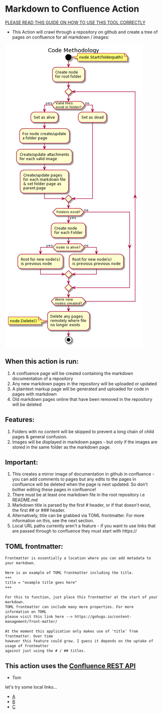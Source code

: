 # Markdown to Confluence Action
[PLEASE READ THIS GUIDE ON HOW TO USE THIS TOOL CORRECTLY](https://github.com/xiatechs/markdown-to-confluence/blob/master/GUIDE.md)

- This Action will crawl through a repository on github and create a tree of pages on confluence for all markdown / images:

![Diagram of action methodology](methodology.png)

## When this action is run:

1) A confluence page will be created containing the markdown documentation of a repository
2) Any new markdown pages in the repository will be uploaded or updated
3) A plaintext markup page will be generated and uploaded for code in pages with markdown
4) Old markdown pages online that have been removed in the repository will be deleted

## Features:

1) Folders with no content will be skipped to prevent a long chain of child pages & general confusion.
2) Images will be displayed in markdown pages - but only if the images are stored in the same folder as the markdown page.

## Important:

1) This creates a mirror image of documentation in github in confluence - you can add comments to pages but any edits to the pages in confluence will be deleted when the page is next updated. So don't bother editing these pages in confluence!
3) There must be at least one markdown file in the root repository i.e README.md
4) Markdown title is parsed by the first # header, or if that doesn't exist, the first ## or ### header.
5) Alternatively, title can be grabbed via TOML frontmatter. For more information on this, see the next section.
6) Local URL paths currently aren't a feature - if you want to use links that are passed through to confluence they must start with https://

## TOML frontmatter:
```
Frontmatter is essentially a location where you can add metadata to your markdown.

Here is an example of TOML frontmatter including the title.
+++
title = "example title goes here"
+++

For this to function, just place this frontmatter at the start of your markdown.
TOML frontmatter can include many more properties. For more information on TOML 
please visit this link here --> https://gohugo.io/content-management/front-matter/

At the moment this application only makes use of 'title' from frontmatter. Over time 
however this feature could grow. I guess it depends on the uptake of usage of frontmatter
against just using the # / ## titles.
```

## This action uses the [Confluence REST API](https://developer.atlassian.com/cloud/confluence/rest/intro/)

- Tom

let's try some local links...

 * [A](confluence/readme.md)
 * [B](markdown/readme.md)
 * [C](node/readme.md)